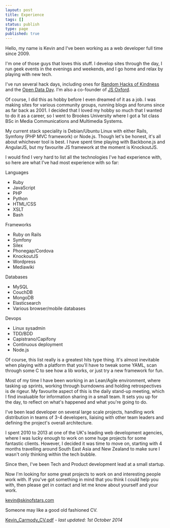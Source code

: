 ```yaml
---
layout: post
title: Experience
tags: []
status: publish
type: page
published: true
---
```

Hello, my name is Kevin and I've been working as a web developer full time since 2009.

I'm one of those guys that loves this stuff. I develop sites through the day, I run geek events in the evenings and weekends, and I go home and relax by playing with new tech.

I've run several hack days, including ones for [Random Hacks of Kindness](http://www.rhok.org) and the [Open Data Day](http://opendataday.org). I'm also a co-founder of [JS Oxford](http://jsoxford.com).

Of course, I did this as hobby before I even dreamed of it as a job. I was making sites for various community groups, running blogs and forums since as far back as 2001. I decided that I loved my hobby so much that I wanted to do it as a career, so I went to Brookes University where I got a 1st class BSc in Media Communications and Multimedia Systems.

My current stack speciality is Debian/Ubuntu Linux with either Rails, Symfony (PHP MVC framework) or Node.js. Though let's be honest, it's all about whichever tool is best. I have spent time playing with Backbone.js and AngularJS, but my favourite JS framework at the moment is KnockoutJS.

I would find I very hard to list all the technologies I've had experience with, so here are what I've had most experience with so far:

Languages

* Ruby
* JavaScript
* PHP
* Python
* HTML/CSS
* XSLT
* Bash

Frameworks

* Ruby on Rails
* Symfony
* Silex
* Phonegap/Cordova
* KnockoutJS
* Wordpress
* Mediawiki

Databases

* MySQL
* CouchDB
* MongoDB
* Elasticsearch
* Various browser/mobile databases

Devops

* Linux sysadmin
* TDD/BDD
* Capistrano/Capifony
* Continuous deployment
* Node.js

Of course, this list really is a greatest hits type thing. It's almost inevitable when playing with a platform that you'll have to tweak some YAML, scan through some C to see how a lib works, or just try a new framework for fun.

Most of my time I have been working in an Lean/Agile environment, where tasking up sprints, working through burndowns and holding retrospectives is de rigeur. My favourite aspect of this is the daily stand-up meeting, which I find invaluable for information sharing in a small team. It sets you up for the day, to reflect on what's happened and what you're going to do.

I've been lead developer on several large scale projects, handling work distribution in teams of 3-4 developers, liaising with other team leaders and defining the project's overall architecture.

I spent 2010 to 2013 at one of the UK's leading web development agencies, where I was lucky enough to work on some huge projects for some fantastic clients. However, I decided it was time to move on, starting with 4 months travelling around South East Asia and New Zealand to make sure I wasn't only thinking within the tech bubble.

Since then, I've been Tech and Product development lead at a small startup.

Now I'm looking for some great projects to work on and interesting people work with. If you've got something in mind that you think I could help you with, then please get in contact and let me know about yourself and your work.

[kevin@skinofstars.com](mailto:kevin@skinofstars.com)


Someone may like a good old fashioned CV.

[Kevin_Carmody_CV.pdf](Kevin_Carmody_CV.pdf) - *last updated: 1st October 2014*




